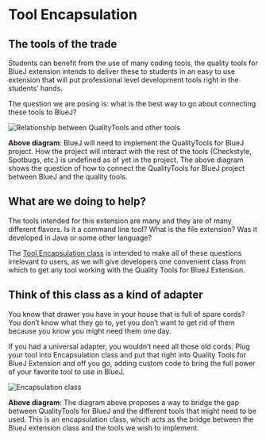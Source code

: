 # Tool Encapsulation

## The tools of the trade

Students can benefit from the use of many coding tools, the quality tools for BlueJ extension intends to deliver these to students in an easy to use extension that will put  professional level development tools right in the students’ hands.  

The question we are posing is: what is the best way to go about connecting these tools to BlueJ?

![Relationship between QualityTools and other tools](https://i.ibb.co/Gs05pym/Screen-Shot-2019-11-12-at-9-40-06-AM.png)

**Above diagram**: BlueJ will need to implement the QualityTools for BlueJ project. How the project will interact with the rest of the tools (Checkstyle, Spotbugs, etc.) is undefined as of yet in the project. The above diagram shows the question of how to connect the QualityTools for BlueJ project between BlueJ and the quality tools.

## What are we doing to help?

The tools intended for this extension are many and they are of many different flavors. Is it a command line tool?  What is the file extension?  Was it developed in Java or some other language?

The [Tool Encapsulation class](ToolEncapsulation.java) is intended to make all of these questions irrelevant to users, as we will give developers one convenient class from which to get any tool working with the Quality Tools for BlueJ Extension.

## Think of this class as a kind of adapter

You know that drawer you have in your house that is full of spare cords?  You don’t know what they go to, yet you don’t want to get rid of them because you know you might need them one day.

If you had a universal adapter, you wouldn’t need all those old cords.  Plug your tool into Encapsulation class and put that right into Quality Tools for BlueJ Extension and off you go, adding custom code to bring the full power of your favorite tool to use in BlueJ.

![Encapsulation class](https://i.ibb.co/1QsPk1P/Screen-Shot-2019-11-12-at-9-40-19-AM.png)

**Above diagram**: The diagram above proposes a way to bridge the gap between QualityTools for BlueJ and the different tools that might need to be used. This is an encapsulation class, which acts as the bridge between the BlueJ extension class and the tools we wish to implement. 
